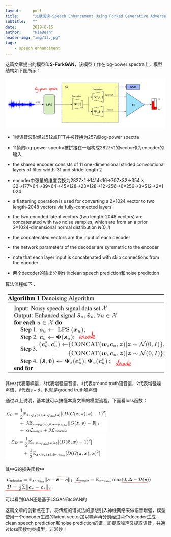 ```yaml
---
layout:     post
title:      "文献阅读-Speech Enhancement Using Forked Generative Adversarial Networks with Spectral Subtraction "
subtitle:   ""
date:       2019-6-15
author:     "HieDean"
header-img: "img/13.jpg"
tags:
    - speech enhancement 
---
```


<head>
    <script src="https://cdn.mathjax.org/mathjax/latest/MathJax.js?config=TeX-AMS-MML_HTMLorMML" type="text/javascript"></script>
    <script type="text/x-mathjax-config">
        MathJax.Hub.Config({
            tex2jax: {
            skipTags: ['script', 'noscript', 'style', 'textarea', 'pre'],
            inlineMath: [['$','$']]
            }
        });
    </script>
</head>

这篇文章提出的模型叫**S-ForkGAN**，该模型工作在log-power spectra上，模型结构如下图所示：

<img src="../img/文献阅读/Speech-Enhancement-Using-Forked-Generative-Adversarial-Networks-with-Spectral-Subtraction-1.png" alt="image-20201009195719749" style="zoom:50%;" />

* 1帧语音波形经过512点FFT并被转换为257点log-power spectra

* 11帧的log-power spectra被拼接在一起构成2827$\times$1的vector作为encoder的输入

* the shared encoder consists of 11 one-dimensional strided convolutional layers of filter width-31 and stride length 2

* encoder中张量的维度变换为2827$\times$1$\rightarrow$1414$\times$16$\rightarrow$707$\times$32$\rightarrow$354 × 32$\rightarrow$177$\times$64$\rightarrow$89$\times$64$\rightarrow$45$\times$128$\rightarrow$23$\times$128$\rightarrow$12$\times$256$\rightarrow$6$\times$256$\rightarrow$3$\times$512$\rightarrow$2$\times$1024

* a flattening operation is used for converting a 2$\times$1024 vector to two length-2048 vectors via fully-connected layers
* the two encoded latent vectors (two length-2048 vectors) are concatenated with two noise samples, which are from an a prior 2$\times$1024-dimensional normal distribution $N(0, I)$
* the concatenated vectors are the input of each decoder
* the network parameters of the decoder are symmetric to the encoder
* note that each layer input is concatenated with skip connections from the encoder
* 两个decoder的输出分别作为clean speech prediction和noise prediction

算法流程如下：

<img src="../img/文献阅读/Speech-Enhancement-Using-Forked-Generative-Adversarial-Networks-with-Spectral-Subtraction-2.png" alt="image-20201009201630877" style="zoom: 50%;" />

其中$s$代表带噪谱，$\hat{s}$代表增强语音谱，$\tilde{s}$代表ground truth语音谱，$\hat{v}$代表增强噪声谱，$\tilde{v}$代表$s-\tilde{s}$，也就是ground truth噪声谱

通过以上说明，基本就可以搞懂本篇文章的模型流程，下面看loss函数：

<img src="../img/文献阅读/Speech-Enhancement-Using-Forked-Generative-Adversarial-Networks-with-Spectral-Subtraction-3.png" alt="image-20201009204022456" style="zoom:33%;" />

<img src="../img/文献阅读/Speech-Enhancement-Using-Forked-Generative-Adversarial-Networks-with-Spectral-Subtraction-4.png" alt="image-20201009203948369" style="zoom: 33%;" />

其中G的损失函数中

<img src="../img/文献阅读/Speech-Enhancement-Using-Forked-Generative-Adversarial-Networks-with-Spectral-Subtraction-5.png" alt="image-20201009204122676" style="zoom:33%;" />

<img src="../img/文献阅读/Speech-Enhancement-Using-Forked-Generative-Adversarial-Networks-with-Spectral-Subtraction-6.png" alt="image-20201009204143404" style="zoom:33%;" />

<img src="../img/文献阅读/Speech-Enhancement-Using-Forked-Generative-Adversarial-Networks-with-Spectral-Subtraction-7.png" alt="image-20201009204219128" style="zoom:33%;" />

可以看到GAN还是基于LSGAN和cGAN的

这篇文章的创新点在于，将传统的谱减法的思想引入神经网络来做语音增强，模型使用一个encoder生成的latent vector加以噪声再分别经过两个decoder生成clean speech prediction和noise prediction的谱，即提取噪声又提取语音，并通过loss函数约束模型，非常妙！

